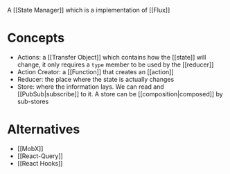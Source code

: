 A [[State Manager]] which is a implementation of [[Flux]]

# Concepts

- Actions: a [[Transfer Object]] which contains how the [[state]] will change, it only requires a `type` member to be used by the [[reducer]] 
- Action Creator: a [[Function]] that creates an [[action]]
- Reducer: the place where the state is actually changes
- Store: where the information lays. We can read and [[PubSub|subscribe]] to it. A store can be [[composition|composed]] by sub-stores

# Alternatives
-  [[MobX]]
-  [[React-Query]] 
-  [[React Hooks]]